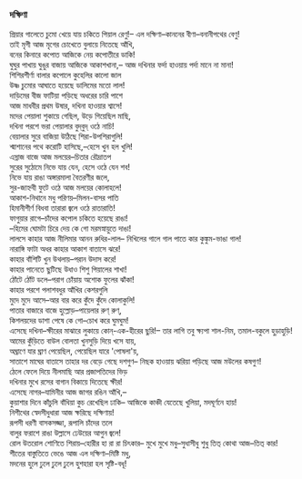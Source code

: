 ### দক্ষিণা
প্রিয়ার গালেতে চুমো খেয়ে যায় চকিতে পিয়াল রেণু!– 
এল দক্ষিণা–কাননের বীণা–বনানীপথের বেণু!  
তাই মৃগী আজ মৃগের চোখেতে বুলায়ে নিতেছে আঁখি,  
বনের কিনারে কপোত আজিকে নেয় কপোতীরে ডাকি!  
ঘুঘুর পাখায় ঘুঙুর বাজায় আজিকে আকাশখানা,– 
আজ দখিনার ফর্দা হাওয়ায় পর্দা মানে না মানা!  
শিশিরশীর্ণা বালার কপোলে কুহেলির কালো জাল  
উষ্ণ চুমোর আঘাতে হয়েছে ডালিমের মতো লাল!  
দাড়িমের বীজ ফাটিয়া পড়িছে অধরের চারি পাশে  
আজ মাধবীর প্রথম উষার, দখিনা হাওয়ার শ্বাসে!  
মদের পেয়ালা শুকায়ে গেছিল, উড়ে গিয়েছিল মাছি,  
দখিনা পরশে ভরা পেয়ালার বুদ্‌বুদ্‌ ওঠে নাচি!  
বেয়ালার সুরে বাজিয়া উঠিছে শিরা-উপশিরাগুলি!  
শ্মাশানের পথে করোটি হাসিছে,–হেসে খুন হল খুলি!  
এস্রাজ বাজে আজ মলয়ের–চিতার রৌদ্রাতপ  
সুরের সুঠোমে নিভে যায় যেন, হেসে ওঠে যেন শব!  
নিভে যায় রাঙা অঙ্গারমালা বৈতরণীর জলে,  
সুর-জাহ্নবী ফুটে ওঠে আজ মলয়ের কোলাহলে!  
আকাশ-নিথানে মধু পরিণয়–মিলন-বাসর পাতি  
হিমানীশীর্ণ বিধবা তারারা জ্বলে ওঠে রাতারাতি!  
ফাগুয়ার রাগে–চাঁদের কপোল চকিতে হয়েছে রাঙা!  
–হিমের ঘোমটা চিরে দেয় কে গো মরমস্নায়ুতে দাঙা!  
লালসে কাহার আজ নীলিমার আনন রুধির-লাল– 
নিখিলের গালে গাল পাতে কার কুঙ্কুম-ভাঙা গাল!  
নারাঙ্গি ফাটা অধর কাহার আকাশ বাতাসে ঝরে!  
কাহার বাঁশিটি খুন উথলায়–পরান উদাস করে!  
কাহার পানেতে ছুটিছে উধাও শিশু পিয়ালের শাখা!  
ঠোঁটে ঠোঁট ডলে–পরাগ চোঁয়ায় অশোক ফুলের ঝাঁকা!  
কাহার পরশে পলাশবধুর আঁখির কেশরগুলি  
মুদে মুদে আসে–আর বার করে কুঁদে কুঁদে কোলাকুলি!  
পাতার বাজারে বাজে হুল্লোড়–পায়েলার রুণ্ রুণ্,  
কিশলয়দের ডাশা পেষে কে গো–চোখ করে ঘুমঘুম!  
এসেছে দখিনা–ক্ষীরের মাঝারে লুকায়ে কোন্‌-এক-হীরের ছুরি!– 
তার লাগি তবু ক্ষ্যপা শাল-নিম, তমাল-বকুলে হুড়াহুড়ি!  
আমের কুঁড়িতে বাউল বোলতা খুনসুড়ি দিয়ে খসে যায়,  
অঘ্রাণে যার ঘ্রাণ পেয়েছিল, পেয়েছিল যারে 'পোষলা'য়,  
সাতাশে মাঘের বাতাসে তাহার দর বেড়ে গেছে দশগুণ– 
নিছক হাওয়ায় ঝরিয়া পড়িছে আজ মউলের কষগুণ!  
ঠেলে ফেলে দিয়ে নীলমাছি আর প্রজাপতিদের ভিড়  
দখিনার মুখে রসের বাগান বিকায়ে দিতেছে ক্ষীর!  
এসেছে নাগর–যামিনীর আজ জাগর রঙিন আঁখি,–  
কুয়াশার দিনে কাঁচুলি বাঁধিয়া কুচ রেখেছিল ঢাকি– 
আজিকে কাঞ্চী যেতেছে খুলিয়া, মদঘূর্ণনে হায়!  
নিশীথের স্বেদসীধুধারা আজ ক্ষরিছে দক্ষিণায়!   
রূপসী ধরণী বাসকসজ্জা, রূপালি চাঁদের তলে  
বালুর ফরাশে রাঙা উল্লাসে ঢেউয়ের আগুন জ্বলে!  
রোল উতরোল শোণিতে শিরায়–হোরীর হা রা রা চিৎকার– 
মুখে মুখে মধু–সুধাসীধু শুধু তিত্‌ কোথা আজ–তিত্‌ কার!  
শীতের বাস্তুতিতে ভেঙে আজ এল দক্ষিণা–মিষ্টি মধু,  
মদনের হুলে ঢুলে ঢুলে ঢুলে হুশহারা হল সৃষ্টি-বধূ!  